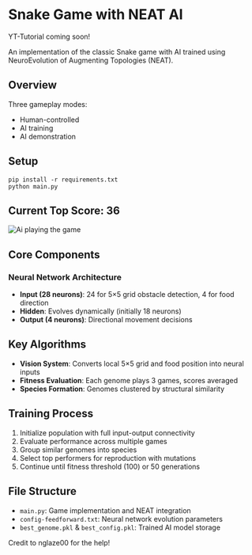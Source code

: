 # Snake Game with NEAT AI

YT-Tutorial coming soon!

An implementation of the classic Snake game with AI trained using NeuroEvolution of Augmenting Topologies (NEAT).

## Overview

Three gameplay modes:
- Human-controlled
- AI training
- AI demonstration

## Setup

```
pip install -r requirements.txt
python main.py
```

## Current Top Score: 36
![Ai playing the game](watchAI.gif)

## Core Components

### Neural Network Architecture
- **Input (28 neurons)**: 24 for 5×5 grid obstacle detection, 4 for food direction
- **Hidden**: Evolves dynamically (initially 18 neurons)
- **Output (4 neurons)**: Directional movement decisions

## Key Algorithms
- **Vision System**: Converts local 5×5 grid and food position into neural inputs
- **Fitness Evaluation**: Each genome plays 3 games, scores averaged
- **Species Formation**: Genomes clustered by structural similarity

## Training Process
1. Initialize population with full input-output connectivity
2. Evaluate performance across multiple games
3. Group similar genomes into species
4. Select top performers for reproduction with mutations
5. Continue until fitness threshold (100) or 50 generations

## File Structure

- `main.py`: Game implementation and NEAT integration
- `config-feedforward.txt`: Neural network evolution parameters
- `best_genome.pkl` & `best_config.pkl`: Trained AI model storage

Credit to nglaze00 for the help!
